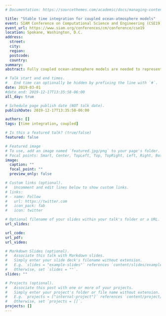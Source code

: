 ```yaml
---
# Documentation: https://sourcethemes.com/academic/docs/managing-content/

title: "Stable time integration for coupled ocean-atmosphere models"
event: SIAM Conference on Computational Science and Engineering (CSE19)
event_url: https://www.siam.org/conferences/cm/conference/cse19
location: Spokane, Washington, D.C.
address:
  street:
  city:
  region:
  postcode:
  country:
summary:
abstract: Fully coupled ocean-atmosphere models are needed to represent and understand the complicated interactions, becoming increasingly important in climate change assessment in recent years. Numerical stability issues may arise because of cost-effective time integration. In particular, the contributing factors include using large time stepsize, lack of accurate interface flux, and singe-iteration coupling. We investigate the stability of the coupled ocean-atmosphere models for a variety of interface conditions such as DIrichlet-Neumman condition and bulk condition which is unique to climate modelling. We will also discuss the use of Schwarz-in-time iterative schemes that can add implicitness to the interface points for better stability. The efficiency can be achieved by using modified interface conditions that lead to faster convergence and by exploiting task-level parallelism.

# Talk start and end times.
#   End time can optionally be hidden by prefixing the line with `#`.
date: 2019-03-01
#date_end: 2019-12-17T13:35:58-06:00
all_day: true

# Schedule page publish date (NOT talk date).
publishDate: 2019-12-17T13:35:58-06:00

authors: []
tags: [time integration, coupled]

# Is this a featured talk? (true/false)
featured: false

# Featured image
# To use, add an image named `featured.jpg/png` to your page's folder. 
# Focal points: Smart, Center, TopLeft, Top, TopRight, Left, Right, BottomLeft, Bottom, BottomRight.
image:
  caption: ""
  focal_point: ""
  preview_only: false

# Custom links (optional).
#   Uncomment and edit lines below to show custom links.
# links:
# - name: Follow
#   url: https://twitter.com
#   icon_pack: fab
#   icon: twitter

# Optional filename of your slides within your talk's folder or a URL.
url_slides:

url_code:
url_pdf:
url_video:

# Markdown Slides (optional).
#   Associate this talk with Markdown slides.
#   Simply enter your slide deck's filename without extension.
#   E.g. `slides = "example-slides"` references `content/slides/example-slides.md`.
#   Otherwise, set `slides = ""`.
slides: ""

# Projects (optional).
#   Associate this post with one or more of your projects.
#   Simply enter your project's folder or file name without extension.
#   E.g. `projects = ["internal-project"]` references `content/project/deep-learning/index.md`.
#   Otherwise, set `projects = []`.
projects: []
---
```

